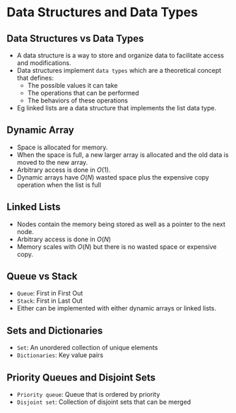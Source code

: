 # Data Structures and Data Types

## Data Structures vs Data Types
* A data structure is a way to store and organize data to facilitate access and modifications.
* Data structures implement `data types` which are a theoretical concept that defines:
    * The possible values it can take
    * The operations that can be performed
    * The behaviors of these operations
* Eg linked lists are a data structure that implements the list data type.

## Dynamic Array
* Space is allocated for memory.
* When the space is full, a new larger array is allocated and the old data is moved to the new array.
* Arbitrary access is done in $O(1)$.
* Dynamic arrays have $O(N)$ wasted space plus the expensive copy operation when the list is full

## Linked Lists
* Nodes contain the memory being stored as well as a pointer to the next node.
* Arbitrary access is done in $O(N)$
* Memory scales with $O(N)$ but there is no wasted space or expensive copy.

## Queue vs Stack
* `Queue`: First in First Out
* `Stack`: First in Last Out
* Either can be implemented with either dynamic arrays or linked lists.

## Sets and Dictionaries
* `Set`: An unordered collection of unique elements
* `Dictionaries`: Key value pairs

## Priority Queues and Disjoint Sets
* `Priority queue`: Queue that is ordered by priority
* `Disjoint set`: Collection of disjoint sets that can be merged